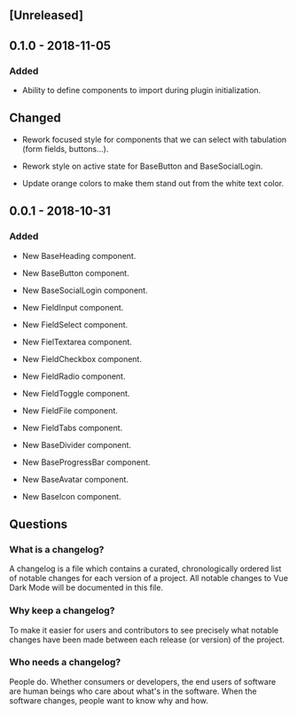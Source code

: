 ## [Unreleased]

## 0.1.0 - 2018-11-05

### Added

- Ability to define components to import during plugin initialization.

## Changed

- Rework focused style for components that we can select with tabulation (form fields, buttons...).

- Rework style on active state for BaseButton and BaseSocialLogin.

- Update orange colors to make them stand out from the white text color.

## 0.0.1 - 2018-10-31

### Added

- New BaseHeading component.

- New BaseButton component.

- New BaseSocialLogin component.

- New FieldInput component.

- New FieldSelect component.

- New FielTextarea component.

- New FieldCheckbox component.

- New FieldRadio component.

- New FieldToggle component.

- New FieldFile component.

- New FieldTabs component.

- New BaseDivider component.

- New BaseProgressBar component.

- New BaseAvatar component.

- New BaseIcon component.

## Questions

### What is a changelog?

A changelog is a file which contains a curated, chronologically ordered list of notable changes for each version of a project. All notable changes to Vue Dark Mode will be documented in this file.

### Why keep a changelog?

To make it easier for users and contributors to see precisely what notable changes have been made between each release (or version) of the project.

### Who needs a changelog?

People do. Whether consumers or developers, the end users of software are human beings who care about what's in the software. When the software changes, people want to know why and how.

